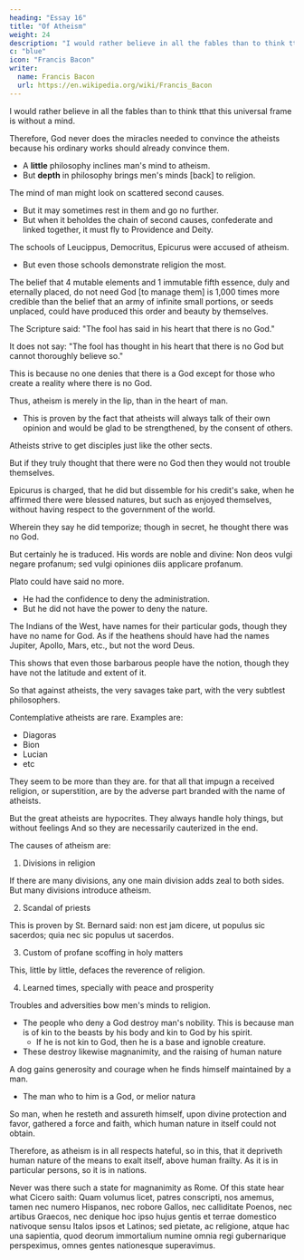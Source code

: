 ```yaml
---
heading: "Essay 16"
title: "Of Atheism"
weight: 24
description: "I would rather believe in all the fables than to think tthat this universal frame is without a mind"
c: "blue"
icon: "Francis Bacon"
writer:
  name: Francis Bacon
  url: https://en.wikipedia.org/wiki/Francis_Bacon
---
```



I would rather believe in all the fables than to think tthat this universal frame is without a mind. 

<!-- in the Legend, and the Talmud, and the Alcoran -->

Therefore, God never does the miracles needed to convince the atheists because his ordinary works should already convince them. 

- A **little** philosophy inclines man's mind to atheism. 
- But **depth** in philosophy brings men's minds [back] to religion. 

The mind of man might look on scattered second causes. 
- But it may sometimes rest in them and go no further.
- But when it beholdes the chain of second causes, confederate and linked together, it must fly to Providence and Deity.

The schools of Leucippus, Democritus, Epicurus were accused of atheism.
- But even those schools demonstrate religion the most.


The belief that 4 mutable elements and 1 immutable fifth essence, duly and eternally placed, do not need God [to manage them] is 1,000 times more credible than the belief that an army of infinite small portions, or seeds unplaced, could have produced this order and beauty by themselves.
<!-- , without a divine marshal.  -->


The Scripture said: "The fool has said in his heart that there is no God."

It does not say: "The fool has thought in his heart that there is no God but cannot thoroughly believe so."

  <!-- ; so as he rather saith it, by rote to himself, as that he would have, than that he can , or be persuaded of it.  -->

This is because no one denies that there is a God except for those who create a reality where there is no God. 
<!-- maketh that there were no God.  -->

Thus, atheism is merely in the lip, than in the heart of man.
- This is proven by the fact that atheists will always talk of their own opinion and would be glad to be strengthened, by the consent of others.
<!-- , as if they fainted in it, within themselves,  -->


Atheists strive to get disciples just like the other sects.

<!-- nd, which is most of all, you shall have of them, that will suffer for atheism, and not recant; whereas  -->

But if they truly thought that there were no God then they would not trouble themselves.

Epicurus is charged, that he did but dissemble for his credit's sake, when he affirmed there were blessed natures, but such as enjoyed themselves, without having respect to the government of the world. 

Wherein they say he did temporize; though in secret, he thought there was no God. 

But certainly he is traduced. His words are noble and divine: Non deos vulgi negare profanum; sed vulgi opiniones diis applicare profanum.

Plato could have said no more. 
- He had the confidence to deny the administration.
- But he did not have the power to deny the nature.

The Indians of the West, have names for their particular gods, though they have no name for God. As if the heathens should have had the names Jupiter, Apollo, Mars, etc., but not the word Deus.

This shows that even those barbarous people have the notion, though they have not the latitude and extent of it.

So that against atheists, the very savages take part, with the very subtlest philosophers. 

Contemplative atheists are rare. Examples are:
- Diagoras
- Bion
- Lucian
- etc

They seem to be more than they are. for that all that impugn a received religion, or superstition, are by the adverse part branded with the name of atheists. 

But the great atheists are hypocrites. They always handle holy things, but without feelings And so they are necessarily cauterized in the end. 

The causes of atheism are:

1. Divisions in religion

If there are many divisions, any one main division adds zeal to both sides. But many divisions introduce atheism.

2. Scandal of priests

This is proven by St. Bernard said: non est jam dicere, ut populus sic sacerdos; quia nec sic populus ut sacerdos. 

3. Custom of profane scoffing in holy matters

This, little by little, defaces the reverence of religion. 

4. Learned times, specially with peace and prosperity
 
Troubles and adversities bow men's minds to religion. 
- The people who deny a God destroy man's nobility. This is because man is of kin to the beasts by his body and kin to God by his spirit.
  - If he is not kin to God, then he is a base and ignoble creature. 
- These destroy likewise magnanimity, and the raising of human nature

A dog gains generosity and courage when he finds himself maintained by a man.
- The man who to him is a God, or melior natura

<!-- ; which courage is manifestly such, as that creature, without that confidence of a better nature than his own, could never attain.  -->

So man, when he resteth and assureth himself, upon divine protection and favor, gathered a force and faith, which human nature in itself could not obtain. 

Therefore, as atheism is in all respects hateful, so in this, that it depriveth human nature of the means to exalt itself, above human frailty. As it is in particular persons, so it is in nations. 

Never was there such a state for magnanimity as Rome. Of this state hear what Cicero saith: Quam volumus licet, patres conscripti, nos amemus, tamen nec numero Hispanos, nec robore Gallos, nec calliditate Poenos, nec artibus Graecos, nec denique hoc ipso hujus gentis et terrae domestico nativoque sensu Italos ipsos et Latinos; sed pietate, ac religione, atque hac una sapientia, quod deorum immortalium numine omnia regi gubernarique perspeximus, omnes gentes nationesque superavimus.

